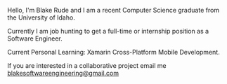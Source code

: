 Hello, I'm Blake Rude and I am a recent Computer Science graduate from the University of Idaho.

Currently I am job hunting to get a full-time or internship position as a Software Engineer.


Current Personal Learning: Xamarin Cross-Platform Mobile Development.

If you are interested in a collaborative project email me blakesoftwareengineering@gmail.com

<!---
BlakeRude/BlakeRude is a ✨ special ✨ repository because its `README.md` (this file) appears on your GitHub profile.
You can click the Preview link to take a look at your changes.
--->
